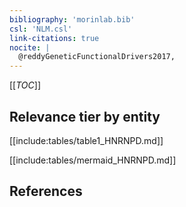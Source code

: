 ```yaml
---
bibliography: 'morinlab.bib'
csl: 'NLM.csl'
link-citations: true
nocite: |
  @reddyGeneticFunctionalDrivers2017, 
---
```


[[_TOC_]]




## Relevance tier by entity

[[include:tables/table1_HNRNPD.md]]





[[include:tables/mermaid_HNRNPD.md]]

## References


